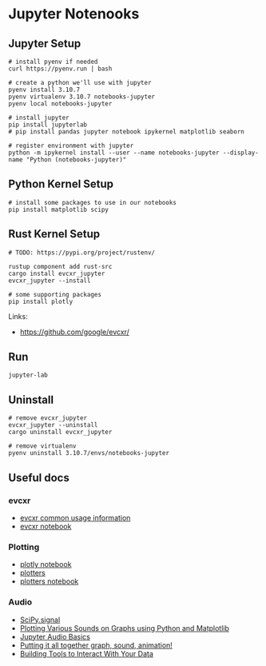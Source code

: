# Jupyter Notenooks

## Jupyter Setup

    # install pyenv if needed
    curl https://pyenv.run | bash

    # create a python we'll use with jupyter
    pyenv install 3.10.7
    pyenv virtualenv 3.10.7 notebooks-jupyter
    pyenv local notebooks-jupyter

    # install jupyter
    pip install jupyterlab
    # pip install pandas jupyter notebook ipykernel matplotlib seaborn

    # register environment with jupyter
    python -m ipykernel install --user --name notebooks-jupyter --display-name "Python (notebooks-jupyter)"

## Python Kernel Setup

    # install some packages to use in our notebooks
    pip install matplotlib scipy

## Rust Kernel Setup

    # TODO: https://pypi.org/project/rustenv/

    rustup component add rust-src
    cargo install evcxr_jupyter
    evcxr_jupyter --install

    # some supporting packages
    pip install plotly

Links:

* https://github.com/google/evcxr/

## Run

    jupyter-lab

## Uninstall

    # remove evcxr_jupyter
    evcxr_jupyter --uninstall
    cargo uninstall evcxr_jupyter

    # remove virtualenv
    pyenv uninstall 3.10.7/envs/notebooks-jupyter

## Useful docs

### evcxr

* [evcxr common usage information](https://github.com/google/evcxr/blob/main/COMMON.md)
* [evcxr notebook](https://github.com/google/evcxr/blob/main/evcxr_jupyter/samples/evcxr_jupyter_tour.ipynb)

### Plotting

* [plotly notebook](https://igiagkiozis.github.io/plotly/content/fundamentals/jupyter_support.html)
* [plotters](https://crates.io/crates/plotchart#trying-with-jupyter-evcxr-kernel-interactively)
* [plotters notebook](https://plotters-rs.github.io/plotters-doc-data/evcxr-jupyter-integration.html)

### Audio

* [SciPy.signal](https://docs.scipy.org/doc/scipy/reference/generated/scipy.signal.chirp.html)
* [Plotting Various Sounds on Graphs using Python and Matplotlib](https://www.geeksforgeeks.org/plotting-various-sounds-on-graphs-using-python-and-matplotlib/)
* [Jupyter Audio Basics](https://www.geeksforgeeks.org/plotting-various-sounds-on-graphs-using-python-and-matplotlib/)
* [Putting it all together graph, sound, animation!](https://jupyter.brynmawr.edu/services/public/dblank/jupyter.cs/Sonification/putting%20it%20all%20together%20with%20sound%20version%202.ipynb)
* [Building Tools to Interact With Your Data](https://www.scottcondron.com/jupyter/visualisation/audio/2020/10/21/interactive-audio-plots-in-jupyter-notebook.html)
